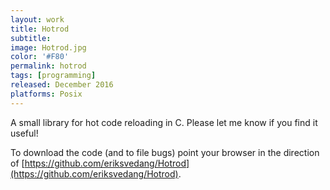 ```yaml
---
layout: work
title: Hotrod
subtitle:
image: Hotrod.jpg
color: '#F80'
permalink: hotrod
tags: [programming]
released: December 2016
platforms: Posix
---
```


A small library for hot code reloading in C. Please let me know if you find it useful!

To download the code (and to file bugs) point your browser in the direction of
[https://github.com/eriksvedang/Hotrod](https://github.com/eriksvedang/Hotrod).
